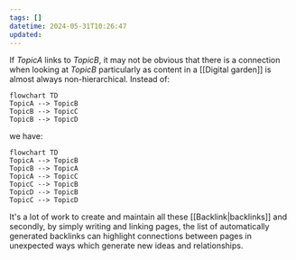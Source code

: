```yaml
---
tags: []
datetime: 2024-05-31T10:26:47
updated:
---
```

If *TopicA* links to *TopicB*, it may not be obvious that there is a connection when looking at *TopicB* particularly as content in a [[Digital garden]] is almost always non-hierarchical. Instead of:

```mermaid
flowchart TD
TopicA --> TopicB
TopicB --> TopicC
TopicB --> TopicD
```

we have:

```mermaid
flowchart TD
TopicA --> TopicB
TopicB --> TopicA
TopicA --> TopicC
TopicC --> TopicB
TopicD --> TopicB
TopicC --> TopicD
```

It's a lot of work to create and maintain all these [[Backlink|backlinks]] and secondly, by simply writing and linking pages, the list of automatically generated backlinks can highlight connections between pages in unexpected ways which generate new ideas and relationships.